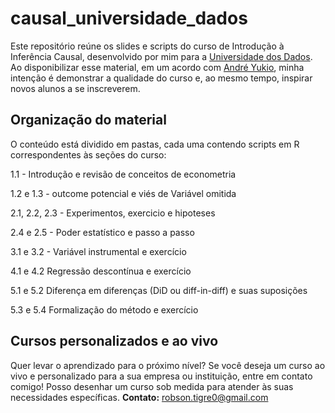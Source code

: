 # causal_universidade_dados

Este repositório reúne os slides e scripts do curso de Introdução à Inferência Causal, desenvolvido por mim para a [Universidade dos Dados](https://www.universidadedosdados.com/). Ao disponibilizar esse material, em um acordo com [André Yukio](https://github.com/yukioandre), minha intenção é demonstrar a qualidade do curso e, ao mesmo tempo, inspirar novos alunos a se inscreverem.

## Organização do material
O conteúdo está dividido em pastas, cada uma contendo scripts em R correspondentes às seções do curso:

1.1 - Introdução e revisão de conceitos de econometria

1.2 e 1.3 - outcome potencial e viés de Variável omitida

2.1, 2.2, 2.3 - Experimentos, exercicio e hipoteses

2.4 e 2.5 - Poder estatístico e passo a passo

3.1 e 3.2 - Variável instrumental e exercício

4.1 e 4.2 Regressão descontínua e exercício

5.1 e 5.2 Diferença em diferenças (DiD ou diff-in-diff) e suas suposições

5.3 e 5.4 Formalização do método e exercício

## Cursos personalizados e ao vivo
Quer levar o aprendizado para o próximo nível? Se você deseja um curso ao vivo e personalizado para a sua empresa ou instituição, entre em contato comigo! Posso desenhar um curso sob medida para atender às suas necessidades específicas.
**Contato:** [robson.tigre0@gmail.com](mailto:robson.tigre0@gmail.com)
